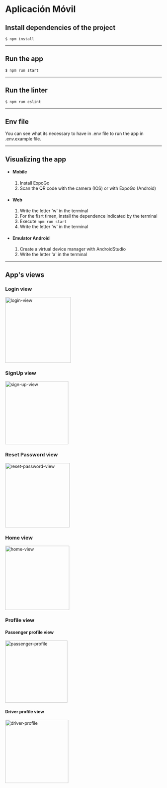 Aplicación Móvil
===============

## Install dependencies of the project
```
$ npm install
```
---

## Run the app
```
$ npm run start
```
---

## Run the linter
```
$ npm run eslint
```
---

## Env file
You can see what its necessary to have in .env file to run the app in .env.example file.

---

## Visualizing the app

- #### Mobile
    1. Install ExpoGo
    2. Scan the QR code with the camera (IOS) or with ExpoGo (Android)

- #### Web
    1. Write the letter 'w' in the terminal
    2. For the fisrt timen, install the dependence indicated by the terminal
    3. Execute `npm run start`
    4. Write the letter 'w' in the terminal

- #### Emulator Android
    1. Create a virtual device manager with AndroidStudio
    2. Write the letter 'a' in the terminal
    
---

## App's views

### Login view
<img width="211" alt="login-view" src="https://user-images.githubusercontent.com/67125933/196438397-3358d4b8-4d34-494c-9fd2-531e4249e29a.png">

### SignUp view
<img width="203" alt="sign-up-view" src="https://user-images.githubusercontent.com/67125933/196438449-79471080-d1d3-45e3-baf1-2d2a4f2c256f.png">

### Reset Password view
<img width="207" alt="reset-password-view" src="https://user-images.githubusercontent.com/67125933/196438486-af9be255-112e-41ac-b8c2-3228e99528c2.png">

### Home view
<img width="206" alt="home-view" src="https://user-images.githubusercontent.com/67125933/196438524-56e209c3-814b-4b2b-b254-40c9b8c58a60.png">

### Profile view
#### Passenger profile view
<img width="200" alt="passenger-profile" src="https://user-images.githubusercontent.com/67125933/196954479-f0b57606-8f43-4064-9d36-416a0627b451.png">

#### Driver profile view
<img width="203" alt="driver-profile" src="https://user-images.githubusercontent.com/67125933/196954494-3d7bc6b0-770a-4004-b4ce-277c26269f42.png">



